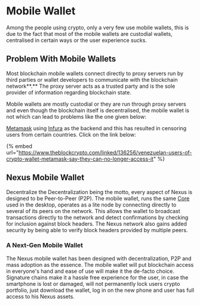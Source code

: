 # Mobile Wallet

Among the people using crypto, only a very few use mobile wallets, this is due to the fact that most of the mobile wallets are custodial wallets, centralised in certain ways or the user experience sucks.&#x20;

## Problem With Mobile Wallets

Most blockchain mobile wallets connect directly to proxy servers run by third parties or wallet developers to communicate with the blockchain network**.** The proxy server acts as a trusted party and is the sole provider of information regarding blockchain state.&#x20;

Mobile wallets are mostly custodial or they are run through proxy servers and even though the blockchain itself is decentralised, the mobile wallet is not which can lead to problems like the one given below:

[Metamask](https://metamask.io) using [Infura](https://infura.io) as the backend and this has resulted in censoring users from certain countries. Click on the link below:

{% embed url="https://www.theblockcrypto.com/linked/136256/venezuelan-users-of-crypto-wallet-metamask-say-they-can-no-longer-access-it" %}

## Nexus Mobile Wallet

Decentralize the Decentralization being the motto, every aspect of Nexus is designed to be Peer-to-Peer (P2P). The mobile wallet, runs the same [Core](../../fundamentals/nexus-explained/nodes-and-core.md#evm) used in the desktop, operates as a lite node by connecting directly to several of its peers on the network. This allows the wallet to broadcast transactions directly to the network and detect confirmations by checking for inclusion against block headers. The Nexus network also gains added security by being able to verify block headers provided by multiple peers.

### **A Next-Gen Mobile Wallet**

The Nexus mobile wallet has been designed with decentralization, P2P and mass adoption as the essence. The mobile wallet will put blockchain access in everyone's hand and ease of use will make it the de-facto choice. Signature chains make it a hassle free experience for the user, in case the smartphone is lost or damaged, will not permanently lock users crypto portfolio, just download the wallet, log in on the new phone and user has full access to his Nexus assets.
